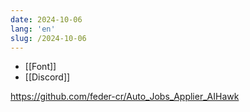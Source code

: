 ```yaml
---
date: 2024-10-06
lang: 'en'
slug: /2024-10-06
---
```


- [[Font]]
- [[Discord]]

https://github.com/feder-cr/Auto_Jobs_Applier_AIHawk
